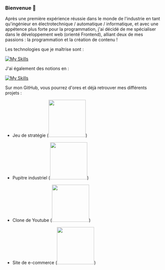 ### Bienvenue 👋

Après une première expérience réussie dans le monde de l'industrie en tant qu'ingénieur en électrotechnique / automatique / informatique, et avec une appétence plus forte pour la programmation, j'ai décidé de me spécialiser dans le développement web (orienté Frontend), alliant deux de mes passions : la programmation et la création de contenu !

Les technologies que je maîtrise sont : 

[![My Skills](https://skills.thijs.gg/icons?i=html,css,js,react,vue,cpp,unity)](https://skills.thijs.gg)

J'ai également des notions en : 

[![My Skills](https://skills.thijs.gg/icons?i=php,mysql,py)](https://skills.thijs.gg)

Sur mon GitHub, vous pourrez d'ores et déjà retrouver mes différents projets : 

- <p>Jeu de stratégie (<span><a href="https://skillicons.dev"><img width="120" src="https://skillicons.dev/icons?i=cpp,cs,visualstudio,unity"/></a>)</span></p>
- <p>Pupitre industriel (<span><a href="https://skillicons.dev"><img width="120" src="https://skillicons.dev/icons?i=html,css,js,vs"/></a>)</span></p>
- <p>Clone de Youtube (<span><a href="https://skillicons.dev"><img width="120" src="https://skillicons.dev/icons?i=react,redux,materialui,vs"/></a>)</span></p>
- <p>Site de e-commerce (<span><a href="https://skillicons.dev"><img width="120" src="https://skillicons.dev/icons?i=react,redux,materialui,vs"/></a>)</span></p>




